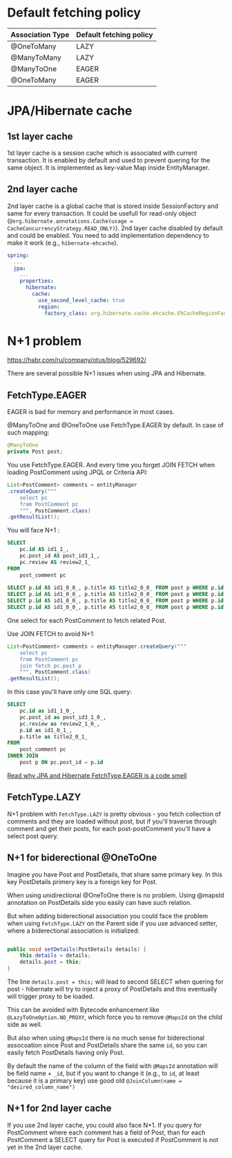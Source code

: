 # Default fetching policy

| Association Type | Default fetching policy |
|------------------|-------------------------|
| @OneToMany       | LAZY                    |
| @ManyToMany      | LAZY                    |
| @ManyToOne       | EAGER                   |
| @OneToMany       | EAGER                   |

# JPA/Hibernate cache

## 1st layer cache

1st layer cache is a session cache which is associated with current transaction. It is enabled by default and used to prevent quering for the same object. It is implemented as key-value Map inside EntityManager.

## 2nd layer cache

2nd layer cache is a global cache that is stored inside SessionFactory and same for every transaction. It could be usefull for read-only object (`@org.hibernate.annotations.Cache(usage = CacheConcurrencyStrategy.READ_ONLY)`). 2nd layer cache disabled by default and could be enabled. You need to add implementation dependency to make it work (e.g., `hibernate-ehcache`).

``` yaml
spring:
  ...
  jpa:
    ...
    properties:
      hibernate:
        cache:
          use_second_level_cache: true
          region:
            factory_class: org.hibernate.cache.ehcache.EhCacheRegionFactory
```

# N+1 problem

https://habr.com/ru/company/otus/blog/529692/

There are several possible N+1 issues when using JPA and Hibernate.

## FetchType.EAGER

EAGER is bad for memory and performance in most cases.

@ManyToOne and @OneToOne use FetchType.EAGER by default. In case of such mapping:

``` java
@ManyToOne
private Post post;
```

You use FetchType.EAGER. And every time you forget JOIN FETCH when loading PostComment using JPQL or Criteria API:

``` java
List<PostComment> comments = entityManager
.createQuery("""
    select pc
    from PostComment pc
    """, PostComment.class)
.getResultList();
```

You will face N+1 :

``` SQL
SELECT
    pc.id AS id1_1_,
    pc.post_id AS post_id3_1_,
    pc.review AS review2_1_
FROM
    post_comment pc
 
SELECT p.id AS id1_0_0_, p.title AS title2_0_0_ FROM post p WHERE p.id = 1
SELECT p.id AS id1_0_0_, p.title AS title2_0_0_ FROM post p WHERE p.id = 2
SELECT p.id AS id1_0_0_, p.title AS title2_0_0_ FROM post p WHERE p.id = 3
SELECT p.id AS id1_0_0_, p.title AS title2_0_0_ FROM post p WHERE p.id = 4
```

One select for each PostComment to fetch related Post.

Use JOIN FETCH to avoid N+1:

``` java
List<PostComment> comments = entityManager.createQuery("""
    select pc
    from PostComment pc
    join fetch pc.post p
    """, PostComment.class)
.getResultList();
````
 
In this case you'll have only one SQL query:

``` SQL
SELECT
    pc.id as id1_1_0_,
    pc.post_id as post_id3_1_0_,
    pc.review as review2_1_0_,
    p.id as id1_0_1_,
    p.title as title2_0_1_
FROM
    post_comment pc
INNER JOIN
    post p ON pc.post_id = p.id
```

[Read why JPA and Hibernate FetchType.EAGER is a code smell](https://vladmihalcea.com/eager-fetching-is-a-code-smell/)

## FetchType.LAZY

N+1 problem with `FetchType.LAZY` is pretty obvious - you fetch collection of comments and they are loaded without post, but if you'll traverse through comment and get their posts, for each post-postComment you'll have a select post query.

## N+1 for biderectional @OneToOne

Imagine you have Post and PostDetails, that share same primary key. In this key PostDetails primery key is a foreign key for Post.

When using unidirectional @OneToOne there is no problem. Using @mapsId annotation on PostDetails side you easily can have such relation. 

But when adding biderectional association you could face the problem when using `FetchType.LAZY` on the Parent side if you use advanced setter, where a biderectional association is initialized:

``` java

public void setDetails(PostDetails details) {
    this.details = details;
    details.post = this;
}
```

The line `details.post = this;` will lead to second SELECT when quering for post - hibernate will try to inject a proxy of PostDetails and this eventually will trigger proxy to be loaded.

This can be avoided with Bytecode enhancement like `@LazyToOneOption.NO_PROXY`, which force you to remove `@MapsId` on the child side as well.

But also when using `@MapsId` there is no much sense for biderectional assocoation since Post and PostDetails share the same `id`, so you can easily fetch PostDetails having only Post.

By default the name of the column of the field with `@MapsId` annotation will be field name + `_id`, but if you want to change it (e.g., to `id`, at least because it is a primary key) use good old `@JoinColumn(name = "desired_column_name")`

## N+1 for 2nd layer cache

If you use 2nd layer cache, you could also face N+1. If you query for PostComment where each comment has a field of Post, than for each PostComment a SELECT query for Post is executed if PostComment is not yet in the 2nd layer cache.
